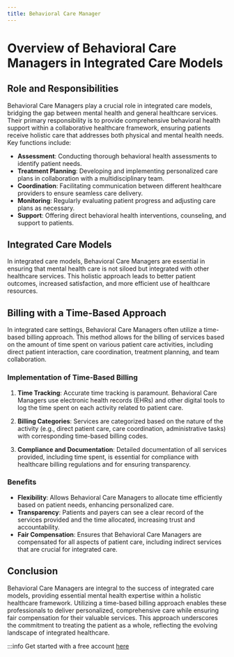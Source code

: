 ```yaml
---
title: Behavioral Care Manager
---
```


# Overview of Behavioral Care Managers in Integrated Care Models

## Role and Responsibilities

Behavioral Care Managers play a crucial role in integrated care models, bridging the gap between mental health and general healthcare services. Their primary responsibility is to provide comprehensive behavioral health support within a collaborative healthcare framework, ensuring patients receive holistic care that addresses both physical and mental health needs. Key functions include:

- **Assessment**: Conducting thorough behavioral health assessments to identify patient needs.
- **Treatment Planning**: Developing and implementing personalized care plans in collaboration with a multidisciplinary team.
- **Coordination**: Facilitating communication between different healthcare providers to ensure seamless care delivery.
- **Monitoring**: Regularly evaluating patient progress and adjusting care plans as necessary.
- **Support**: Offering direct behavioral health interventions, counseling, and support to patients.

## Integrated Care Models

In integrated care models, Behavioral Care Managers are essential in ensuring that mental health care is not siloed but integrated with other healthcare services. This holistic approach leads to better patient outcomes, increased satisfaction, and more efficient use of healthcare resources.

## Billing with a Time-Based Approach

In integrated care settings, Behavioral Care Managers often utilize a time-based billing approach. This method allows for the billing of services based on the amount of time spent on various patient care activities, including direct patient interaction, care coordination, treatment planning, and team collaboration.

### Implementation of Time-Based Billing

1. **Time Tracking**: Accurate time tracking is paramount. Behavioral Care Managers use electronic health records (EHRs) and other digital tools to log the time spent on each activity related to patient care.

2. **Billing Categories**: Services are categorized based on the nature of the activity (e.g., direct patient care, care coordination, administrative tasks) with corresponding time-based billing codes.

3. **Compliance and Documentation**: Detailed documentation of all services provided, including time spent, is essential for compliance with healthcare billing regulations and for ensuring transparency.

### Benefits

- **Flexibility**: Allows Behavioral Care Managers to allocate time efficiently based on patient needs, enhancing personalized care.
- **Transparency**: Patients and payers can see a clear record of the services provided and the time allocated, increasing trust and accountability.
- **Fair Compensation**: Ensures that Behavioral Care Managers are compensated for all aspects of patient care, including indirect services that are crucial for integrated care.

## Conclusion

Behavioral Care Managers are integral to the success of integrated care models, providing essential mental health expertise within a holistic healthcare framework. Utilizing a time-based billing approach enables these professionals to deliver personalized, comprehensive care while ensuring fair compensation for their valuable services. This approach underscores the commitment to treating the patient as a whole, reflecting the evolving landscape of integrated healthcare.


:::info  Get started with a free account [here](https://app.akello.io/signup)